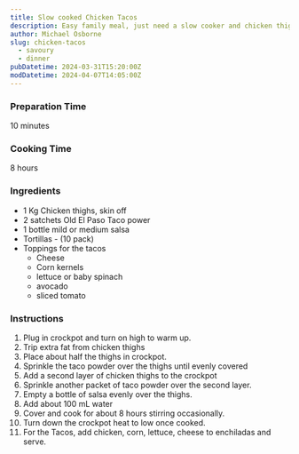 ```yaml
---
title: Slow cooked Chicken Tacos
description: Easy family meal, just need a slow cooker and chicken thighs
author: Michael Osborne
slug: chicken-tacos
  - savoury
  - dinner
pubDatetime: 2024-03-31T15:20:00Z
modDatetime: 2024-04-07T14:05:00Z
---
```


### Preparation Time
10 minutes

### Cooking Time
8 hours

### Ingredients
* 1 Kg Chicken thighs, skin off
* 2 satchets Old El Paso Taco power
* 1 bottle mild or medium salsa
* Tortillas - (10 pack) 
* Toppings for the tacos
  * Cheese
  * Corn kernels
  * lettuce or baby spinach
  * avocado
  * sliced tomato

### Instructions
1. Plug in crockpot and turn on high to warm up.
1. Trip extra fat from chicken thighs
1. Place about half the thighs in crockpot.
1. Sprinkle the taco powder over the thighs until evenly covered
1. Add a second layer of chicken thighs to the crockpot
1. Sprinkle another packet of taco powder over the second layer.
1. Empty a bottle of salsa evenly over the thighs.
1. Add about 100 mL water
1. Cover and cook for about 8 hours stirring occasionally.
1. Turn down the crockpot heat to low once cooked.
1. For the Tacos, add chicken, corn, lettuce, cheese to enchiladas and serve.
